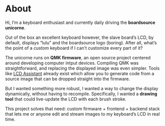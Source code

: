 # About
Hi, I’m a keyboard enthusiast and currently daily driving the **boardsource unicorne**. 

Out of the box an excellent keyboard however, the slave board’s LCD, by default, displays “lulu” and the boardsource logo (boring). After all, what’s the point of a _custom_ keyboard if I can’t customize every part of it?

The unicorne runs on **QMK firmware**, an open source project centered around developing computer intput devices. Compiling QMK was straightforward, and replacing the displayed image was even simpler. Tools like [LCD Assistant](https://projedefteri.com/en/tools/lcd-assistant/) already exist which allow you to generate code from a source image that can be dropped straight into the firmware.

But I wanted something more robust, I wanted a way to change the display dynamically, without having to recompile. Specifically, I wanted a **drawing tool** that could live-update the LCD with each brush stroke.

This project solves that need: custom firmware + frontend + backend stack that lets me or anyone edit and stream images to my keyboard’s LCD in real time.
